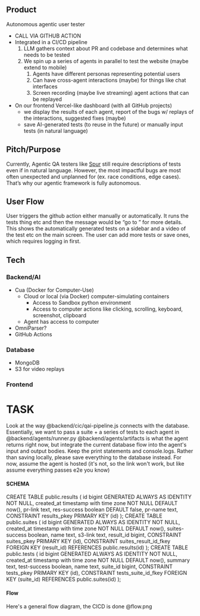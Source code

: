 ## Product

Autonomous agentic user tester

- CALL VIA GITHUB ACTION
- Integrated in a CI/CD pipeline
  1. LLM gathers context about PR and codebase and determines what needs to be tested
  2. We spin up a series of agents in parallel to test the website (maybe extend to mobile)
     1. Agents have different personas representing potential users
     2. Can have cross-agent interactions (maybe) for things like chat interfaces
     3. Screen recording (maybe live streaming) agent actions that can be replayed
- On our frontend Vercel-like dashboard (with all GitHub projects)
  - we display the results of each agent, report of the bugs w/ replays of the interactions, suggested fixes (maybe)
  - save AI-generated tests (to reuse in the future) or manually input tests (in natural language)

## Pitch/Purpose

Currently, Agentic QA testers like [Spur](https://www.spurtest.com/) still require descriptions of tests even if in natural language. However, the most impactful bugs are most often unexpected and unplanned for (ex. race conditions, edge cases). That’s why our agentic framework is fully autonomous.

## User Flow

User triggers the github action either manually or automatically. It runs the tests thing etc and then the message would be “go to <url>” for more details. This shows the automatically generated tests on a sidebar and a video of the test etc on the main screen. The user can add more tests or save ones, which requires logging in first.

## Tech

### Backend/AI

- Cua (Docker for Computer-Use)
  - Cloud or local (via Docker) computer-simulating containers
    - Access to Sandbox python environment
    - Access to computer actions like clicking, scrolling, keyboard, screenshot, clipboard
  - Agent has access to computer
- OmniParser?
- GitHub Actions

### Database

- MongoDB
- S3 for video replays

### Frontend


# TASK
Look at the way @backend/cic/qai-pipeline.js connects with the database. 
Essentially, we want to pass a suite + a series of tests to each agent in @backend/agents/runner.py
@backend/agents/artifacts is what the agent returns right now, but integrate the current database flow into the agent's input and output bodies.
Keep the print statements and console.logs.
Rather than saving locally, please save everything to the database instead.
For now, assume the agent is hosted (it's not, so the link won't work, but like assume everything passes e2e you know)

#### SCHEMA
CREATE TABLE public.results (
  id bigint GENERATED ALWAYS AS IDENTITY NOT NULL,
  created_at timestamp with time zone NOT NULL DEFAULT now(),
  pr-link text,
  res-success boolean DEFAULT false,
  pr-name text,
  CONSTRAINT results_pkey PRIMARY KEY (id)
);
CREATE TABLE public.suites (
  id bigint GENERATED ALWAYS AS IDENTITY NOT NULL,
  created_at timestamp with time zone NOT NULL DEFAULT now(),
  suites-success boolean,
  name text,
  s3-link text,
  result_id bigint,
  CONSTRAINT suites_pkey PRIMARY KEY (id),
  CONSTRAINT suites_result_id_fkey FOREIGN KEY (result_id) REFERENCES public.results(id)
);
CREATE TABLE public.tests (
  id bigint GENERATED ALWAYS AS IDENTITY NOT NULL,
  created_at timestamp with time zone NOT NULL DEFAULT now(),
  summary text,
  test-success boolean,
  name text,
  suite_id bigint,
  CONSTRAINT tests_pkey PRIMARY KEY (id),
  CONSTRAINT tests_suite_id_fkey FOREIGN KEY (suite_id) REFERENCES public.suites(id)
);

#### Flow
Here's a general flow diagram, the CICD is done
@flow.png